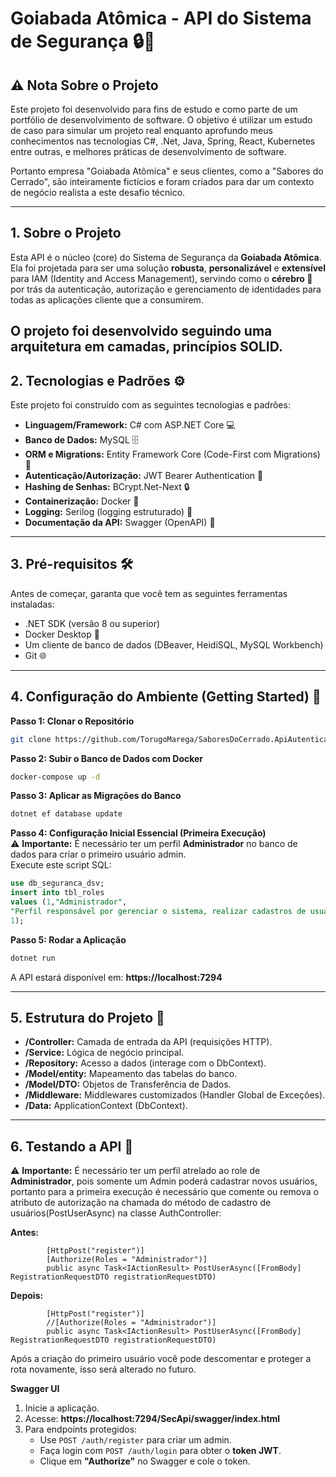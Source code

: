 # Goiabada Atômica - API do Sistema de Segurança 🔒🚀
## ⚠️ Nota Sobre o Projeto
Este projeto foi desenvolvido para fins de estudo e como parte de um portfólio de desenvolvimento de software. O objetivo é utilizar um estudo de caso para simular um projeto real enquanto aprofundo meus conhecimentos nas tecnologias C#, .Net, Java, Spring, React, Kubernetes entre outras, e melhores práticas de desenvolvimento de software.

Portanto empresa "Goiabada Atômica" e seus clientes, como a "Sabores do Cerrado", são inteiramente fictícios e foram criados para dar um contexto de negócio realista a este desafio técnico.

---
## 1. Sobre o Projeto  
Esta API é o núcleo (core) do Sistema de Segurança da **Goiabada Atômica**.  
Ela foi projetada para ser uma solução **robusta**, **personalizável** e **extensível** para IAM (Identity and Access Management), servindo como o **cérebro 🧠** por trás da autenticação, autorização e gerenciamento de identidades para todas as aplicações cliente que a consumirem.

O projeto foi desenvolvido seguindo uma **arquitetura em camadas**, princípios **SOLID**.
---

## 2. Tecnologias e Padrões ⚙️  
Este projeto foi construído com as seguintes tecnologias e padrões:  

- **Linguagem/Framework:** C# com ASP.NET Core 💻  
- **Banco de Dados:** MySQL 🗄️  
- **ORM e Migrations:** Entity Framework Core (Code-First com Migrations) 🔄  
- **Autenticação/Autorização:** JWT Bearer Authentication 🔑  
- **Hashing de Senhas:** BCrypt.Net-Next 🔒  
- **Containerização:** Docker 🐳  
- **Logging:** Serilog (logging estruturado) 📝  
- **Documentação da API:** Swagger (OpenAPI) 📜  

---

## 3. Pré-requisitos 🛠️  
Antes de começar, garanta que você tem as seguintes ferramentas instaladas:  

- .NET SDK (versão 8 ou superior)  
- Docker Desktop 🐳  
- Um cliente de banco de dados (DBeaver, HeidiSQL, MySQL Workbench)  
- Git 🌐  

---

## 4. Configuração do Ambiente (Getting Started) 🚦  
**Passo 1: Clonar o Repositório**  
```bash
git clone https://github.com/TorugoMarega/SaboresDoCerrado.ApiAutenticacao.Net.git
```

**Passo 2: Subir o Banco de Dados com Docker**  
```bash
docker-compose up -d
```

**Passo 3: Aplicar as Migrações do Banco**  
```bash
dotnet ef database update
```

**Passo 4: Configuração Inicial Essencial (Primeira Execução)**  
⚠️ **Importante:** É necessário ter um perfil **Administrador** no banco de dados para criar o primeiro usuário admin.  
Execute este script SQL:  
```sql
use db_seguranca_dsv;
insert into tbl_roles
values (1,"Administrador",
"Perfil responsável por gerenciar o sistema, realizar cadastros de usuários, perfis, clientes e sistemas",
1);
```

**Passo 5: Rodar a Aplicação**  
```bash
dotnet run
```
A API estará disponível em: **https://localhost:7294**

---

## 5. Estrutura do Projeto 📂  
- **/Controller:** Camada de entrada da API (requisições HTTP).  
- **/Service:** Lógica de negócio principal.  
- **/Repository:** Acesso a dados (interage com o DbContext).  
- **/Model/entity:** Mapeamento das tabelas do banco.  
- **/Model/DTO:** Objetos de Transferência de Dados.  
- **/Middleware:** Middlewares customizados (Handler Global de Exceções).  
- **/Data:** ApplicationContext (DbContext).  

---

## 6. Testando a API 🧪
 ⚠️ **Importante:** É necessário ter um perfil atrelado ao role de **Administrador**, pois somente um Admin poderá cadastrar novos usuários, portanto para a primeira execução é necessário que comente ou remova o atributo de autorização na chamada do método de cadastro de usuários(PostUserAsync) na classe AuthController:

**Antes:**
```
        [HttpPost("register")]
        [Authorize(Roles = "Administrador")]
        public async Task<IActionResult> PostUserAsync([FromBody] RegistrationRequestDTO registrationRequestDTO)
```

**Depois:**
```
        [HttpPost("register")]
        //[Authorize(Roles = "Administrador")]
        public async Task<IActionResult> PostUserAsync([FromBody] RegistrationRequestDTO registrationRequestDTO)
```
Após a criação do primeiro usuário você pode descomentar e proteger a rota novamente, isso será alterado no futuro.

**Swagger UI**  
1. Inicie a aplicação.  
2. Acesse: **https://localhost:7294/SecApi/swagger/index.html**  
3. Para endpoints protegidos:  
   - Use `POST /auth/register` para criar um admin.  
   - Faça login com `POST /auth/login` para obter o **token JWT**.  
   - Clique em **"Authorize"** no Swagger e cole o token.  
